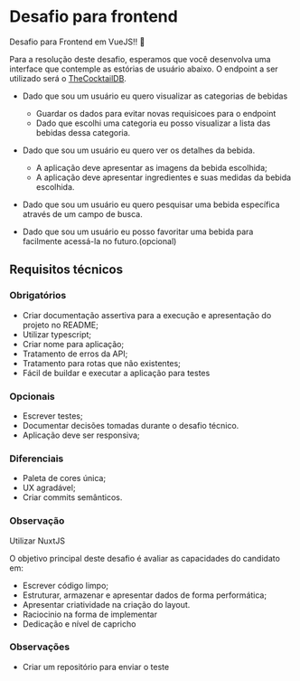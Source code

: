 # Desafio para frontend

Desafio para Frontend em VueJS!! :raised_hands:

Para a resolução deste desafio, esperamos que você desenvolva uma interface que contemple as estórias de usuário abaixo. O endpoint a ser utilizado será o [TheCocktailDB](https://www.thecocktaildb.com/api.php).

- Dado que sou um usuário eu quero visualizar as categorias de bebidas

  - Guardar os dados para evitar novas requisicoes para o endpoint
  - Dado que escolhi uma categoria eu posso visualizar a lista das bebidas dessa categoria.

- Dado que sou um usuário eu quero ver os detalhes da bebida.

  - A aplicação deve apresentar as imagens da bebida escolhida;
  - A aplicação deve apresentar ingredientes e suas medidas da bebida escolhida.

- Dado que sou um usuário eu quero pesquisar uma bebida específica através de um campo de busca.

- Dado que sou um usuário eu posso favoritar uma bebida para facilmente acessá-la no futuro.(opcional)

## Requisitos técnicos

### Obrigatórios

- Criar documentação assertiva para a execução e apresentação do projeto no README;
- Utilizar typescript;
- Criar nome para aplicação;
- Tratamento de erros da API;
- Tratamento para rotas que não existentes;
- Fácil de buildar e executar a aplicação para testes

### Opcionais

- Escrever testes;
- Documentar decisões tomadas durante o desafio técnico.
- Aplicação deve ser responsiva;

### Diferenciais

- Paleta de cores única;
- UX agradável;
- Criar commits semânticos.

### Observação

Utilizar NuxtJS

O objetivo principal deste desafio é avaliar as capacidades do candidato em:

- Escrever código limpo;
- Estruturar, armazenar e apresentar dados de forma performática;
- Apresentar criatividade na criação do layout.
- Raciocinio na forma de implementar
- Dedicação e nível de capricho

### Observações
- Criar um repositório para enviar o teste
